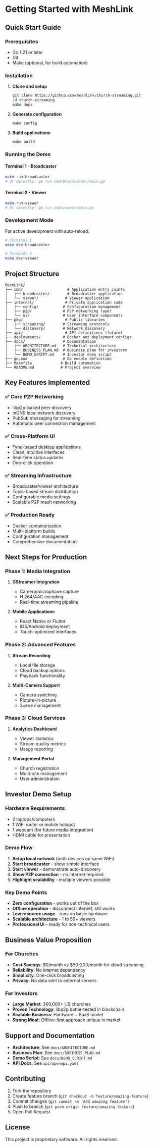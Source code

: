 # Getting Started with MeshLink

## Quick Start Guide

### Prerequisites
- Go 1.21 or later
- Git
- Make (optional, for build automation)

### Installation

1. **Clone and setup**
   ```bash
   git clone https://github.com/meshlink/church-streaming.git
   cd church-streaming
   make deps
   ```

2. **Generate configuration**
   ```bash
   make config
   ```

3. **Build applications**
   ```bash
   make build
   ```

### Running the Demo

#### Terminal 1 - Broadcaster
```bash
make run-broadcaster
# Or directly: go run cmd/broadcaster/main.go
```

#### Terminal 2 - Viewer
```bash
make run-viewer  
# Or directly: go run cmd/viewer/main.go
```

### Development Mode

For active development with auto-reload:
```bash
# Terminal 1
make dev-broadcaster

# Terminal 2  
make dev-viewer
```

## Project Structure

```
MeshLink/
├── cmd/                    # Application entry points
│   ├── broadcaster/        # Broadcaster application
│   └── viewer/            # Viewer application
├── internal/              # Private application code
│   ├── config/           # Configuration management
│   ├── p2p/              # P2P networking layer
│   └── ui/               # User interface components
├── pkg/                   # Public libraries
│   ├── streaming/        # Streaming protocols
│   └── discovery/        # Network discovery
├── api/                   # API definitions (future)
├── deployments/          # Docker and deployment configs
├── docs/                 # Documentation
│   ├── ARCHITECTURE.md   # Technical architecture
│   ├── BUSINESS_PLAN.md  # Business plan for investors
│   └── DEMO_SCRIPT.md    # Investor demo script
├── go.mod                # Go module definition
├── Makefile             # Build automation
└── README.md            # Project overview
```

## Key Features Implemented

### ✅ Core P2P Networking
- libp2p-based peer discovery
- mDNS local network discovery
- PubSub messaging for streaming
- Automatic peer connection management

### ✅ Cross-Platform UI
- Fyne-based desktop applications
- Clean, intuitive interfaces
- Real-time status updates
- One-click operation

### ✅ Streaming Infrastructure
- Broadcaster/viewer architecture
- Topic-based stream distribution
- Configurable media settings
- Scalable P2P mesh networking

### ✅ Production Ready
- Docker containerization
- Multi-platform builds
- Configuration management
- Comprehensive documentation

## Next Steps for Production

### Phase 1: Media Integration
1. **GStreamer Integration**
   - Camera/microphone capture
   - H.264/AAC encoding
   - Real-time streaming pipeline

2. **Mobile Applications**
   - React Native or Flutter
   - iOS/Android deployment
   - Touch-optimized interfaces

### Phase 2: Advanced Features
1. **Stream Recording**
   - Local file storage
   - Cloud backup options
   - Playback functionality

2. **Multi-Camera Support**
   - Camera switching
   - Picture-in-picture
   - Scene management

### Phase 3: Cloud Services
1. **Analytics Dashboard**
   - Viewer statistics
   - Stream quality metrics
   - Usage reporting

2. **Management Portal**
   - Church registration
   - Multi-site management
   - User administration

## Investor Demo Setup

### Hardware Requirements
- 2 laptops/computers
- 1 WiFi router or mobile hotspot
- 1 webcam (for future media integration)
- HDMI cable for presentation

### Demo Flow
1. **Setup local network** (both devices on same WiFi)
2. **Start broadcaster** - show simple interface
3. **Start viewer** - demonstrate auto-discovery
4. **Show P2P connection** - no internet required
5. **Highlight scalability** - multiple viewers possible

### Key Demo Points
- **Zero configuration** - works out of the box
- **Offline operation** - disconnect internet, still works
- **Low resource usage** - runs on basic hardware
- **Scalable architecture** - 1 to 50+ viewers
- **Professional UI** - ready for non-technical users

## Business Value Proposition

### For Churches
- **Cost Savings**: $0/month vs $50-200/month for cloud streaming
- **Reliability**: No internet dependency
- **Simplicity**: One-click broadcasting
- **Privacy**: No data sent to external servers

### For Investors
- **Large Market**: 300,000+ US churches
- **Proven Technology**: libp2p battle-tested in blockchain
- **Scalable Business**: Hardware + SaaS model
- **Strong Moat**: Offline-first approach unique in market

## Support and Documentation

- **Architecture**: See `docs/ARCHITECTURE.md`
- **Business Plan**: See `docs/BUSINESS_PLAN.md`
- **Demo Script**: See `docs/DEMO_SCRIPT.md`
- **API Docs**: See `api/openapi.yaml`

## Contributing

1. Fork the repository
2. Create feature branch (`git checkout -b feature/amazing-feature`)
3. Commit changes (`git commit -m 'Add amazing feature'`)
4. Push to branch (`git push origin feature/amazing-feature`)
5. Open Pull Request

## License

This project is proprietary software. All rights reserved.